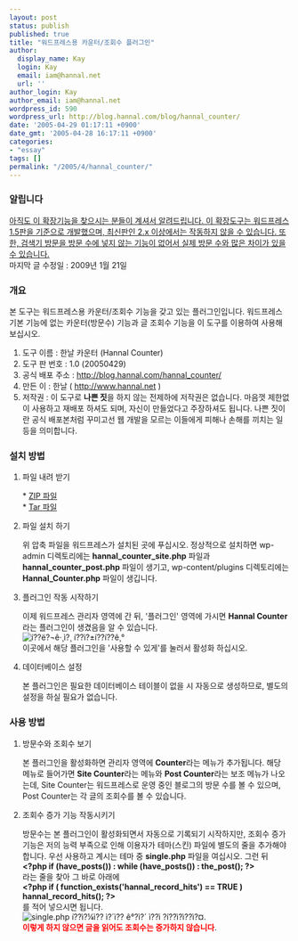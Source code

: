 ```yaml
---
layout: post
status: publish
published: true
title: "워드프레스용 카운터/조회수 플러그인"
author:
  display_name: Kay
  login: Kay
  email: iam@hannal.net
  url: ''
author_login: Kay
author_email: iam@hannal.net
wordpress_id: 590
wordpress_url: http://blog.hannal.com/blog/hannal_counter/
date: '2005-04-29 01:17:11 +0900'
date_gmt: '2005-04-28 16:17:11 +0900'
categories:
- "essay"
tags: []
permalink: "/2005/4/hannal_counter/"
---
```

<h3>알립니다</h3>
<p><ins datetime="2009-01-21T14:57:18+00:00">아직도 이 확장기능을 찾으시는 분들이 계셔서 알려드립니다. 이 확장도구는 워드프레스 1.5판을 기준으로 개발했으며, 최신판인 2.x 이상에서는 작동하지 않을 수 있습니다. 또한, 검색기 방문을 방문 수에 넣지 않는 기능이 없어서 실제 방문 수와 많은 차이가 있을 수 있습니다.</ins><br />
마지막 글 수정일 : 2009년 1월 21일</p>
<h3>개요</h3>
<p>본 도구는 워드프레스용 카운터/조회수 기능을 갖고 있는 플러그인입니다. 워드프레스 기본 기능에 없는 카운터(방문수) 기능과 글 조회수 기능을 이 도구를 이용하여 사용해보십시오.</p>
<ol>
<li>도구 이름 : 한날 카운터 (Hannal Counter)</li>
<li>도구 판 번호 : 1.0  (20050429)</li>
<li>공식 배포 주소 : <a href="http://blog.hannal.com/hannal_counter/">http://blog.hannal.com/hannal_counter/</a></li>
<li>만든 이 : 한날 ( <a href="http://www.hannal.net">http://www.hannal.net</a> )</li>
<li>저작권 : 이 도구로 <strong>나쁜 짓</strong>을 하지 않는 전제하에 저작권은 없습니다. 마음껏 제한없이 사용하고 재배포 하셔도 되며, 자신이 만들었다고 주장하셔도 됩니다. 나쁜 짓이란 공식 배포본처럼 꾸미고선 웹 개발을 모르는 이들에게 피해나 손해를 끼치는 일 등을 의미합니다.</li>
</ol>
<h3>설치 방법</h3>
<ol>
<li>파일 내려 받기</li>
<p>* <a href="/blog/wp-content/old_uploads/Hannal_Counter_1.0-20050429.zip">ZIP 파일</a><br />
* <a href="/blog/wp-content/old_uploads/Hannal_Counter_1.0-20050429.tar.gz">Tar 파일</a></p>
<li>파일 설치 하기</li>
<p>위 압축 파일을 워드프레스가 설치된 곳에 푸십시오. 정상적으로 설치하면 wp-admin 디렉토리에는 <strong>hannal_counter_site.php</strong> 파일과 <strong>hannal_counter_post.php</strong> 파일이 생기고, wp-content/plugins 디렉토리에는 <strong>Hannal_Counter.php</strong> 파일이 생깁니다.</p>
<li>플러그인 작동 시작하기</li>
<p>이제 워드프레스 관리자 영역에 간 뒤, '플러그인' 영역에 가시면 <strong>Hannal Counter</strong>라는 플러그인이 생겼음을 알 수 있습니다.<br />
<img src="http://blog.hannal.com/wp-content/old_uploads/plugin_in_admin.gif" alt="í??ë?¬ê·¸ì?¸ í??ì?±í??í??ê¸°" /><br />
이곳에서 해당 플러그인을 '사용할 수 있게'를 눌러서 활성화 하십시오.</p>
<li>데이터베이스 설정</li>
<p>본 플러그인은 필요한 데이터베이스 테이블이 없을 시 자동으로 생성하므로, 별도의 설정을 하실 필요가 없습니다.</ol>
<h3>사용 방법</h3>
<ol>
<li>방문수와 조회수 보기</li>
<p>본 플러그인을 활성화하면 관리자 영역에 <strong>Counter</strong>라는 메뉴가 추가됩니다. 해당 메뉴로 들어가면 <strong>Site Counter</strong>라는 메뉴와 <strong>Post Counter</strong>라는 보조 메뉴가 나오는데, Site Counter는 워드프레스로 운영 중인 블로그의 방문 수를 볼 수 있으며, Post Counter는 각 글의 조회수를 볼 수 있습니다.</p>
<li>조회수 증가 기능 작동시키기</li>
<p>방문수는 본 플러그인이 활성화되면서 자동으로 기록되기 시작하지만, 조회수 증가 기능은 저의 능력 부족으로 인해 이용자가 테마(스킨) 파일에 별도의 줄을 추가해야 합니다. 우선 사용하고 계시는 테마 중 <strong>single.php</strong> 파일을 여십시오. 그런 뒤<br />
<strong>&lt;?php if (have_posts()) : while (have_posts()) : the_post(); ?&gt;</strong><br />
라는 줄을 찾아 그 바로 아래에<br />
<strong>&lt;?php if ( function_exists('hannal_record_hits') == TRUE ) hannal_record_hits(); ?&gt;</strong><br />
를 적어 넣으시면 됩니다.<br />
<img src="http://blog.hannal.com/wp-content/old_uploads/edit_single.php.gif" alt="single.php í??ì?¼ì?? ì?´ì?? ê°?ì?´ ì??ì ?í??ì?­ì??ì?¤." /><br />
<strong><span style="color: red;">이렇게 하지 않으면 글을 읽어도 조회수는 증가하지 않습니다</span></strong>.</ol>
